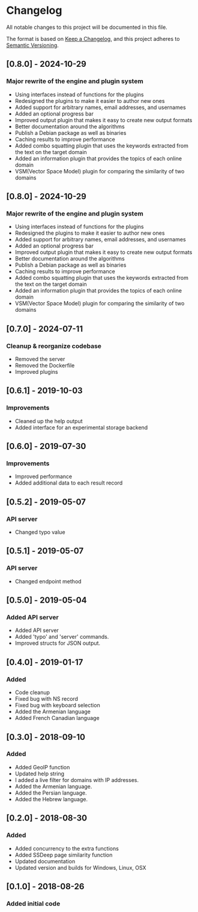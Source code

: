 # Changelog
All notable changes to this project will be documented in this file.

The format is based on [Keep a Changelog](https://keepachangelog.com/en/1.0.0/),
and this project adheres to [Semantic Versioning](https://semver.org/spec/v2.0.0.html).

## [0.8.0] - 2024-10-29
### Major rewrite of the engine and plugin system
- Using interfaces instead of functions for the plugins
- Redesigned the plugins to make it easier to author new ones
- Added support for arbitrary names, email addresses, and usernames
- Added an optional progress bar
- Improved output plugin that makes it easy to create new output formats
- Better documentation around the algorithms
- Publish a Debian package as well as binaries
- Caching results to improve performance
- Added combo squatting plugin that uses the keywords extracted from the text on the target domain
- Added an information plugin that provides the topics of each online domain
- VSM(Vector Space Model) plugin for comparing the similarity of two domains


## [0.8.0] - 2024-10-29
### Major rewrite of the engine and plugin system
- Using interfaces instead of functions for the plugins
- Redesigned the plugins to make it easier to author new ones
- Added support for arbitrary names, email addresses, and usernames
- Added an optional progress bar
- Improved output plugin that makes it easy to create new output formats
- Better documentation around the algorithms
- Publish a Debian package as well as binaries
- Caching results to improve performance
- Added combo squatting plugin that uses the keywords extracted from the text on the target domain
- Added an information plugin that provides the topics of each online domain
- VSM(Vector Space Model) plugin for comparing the similarity of two domains


## [0.7.0] - 2024-07-11
### Cleanup & reorganize codebase
- Removed the server
- Removed the Dockerfile
- Improved plugins

## [0.6.1] - 2019-10-03
### Improvements
- Cleaned up the help output
- Added interface for an experimental storage backend

## [0.6.0] - 2019-07-30
### Improvements
- Improved performance
- Added additional data to each result record

## [0.5.2] - 2019-05-07
### API server
- Changed typo value

## [0.5.1] - 2019-05-07
### API server
- Changed endpoint method

## [0.5.0] - 2019-05-04
### Added API server
- Added API server
- Added 'typo' and 'server' commands.
- Improved structs for JSON output.

## [0.4.0] - 2019-01-17
### Added
- Code cleanup
- Fixed bug with NS record
- Fixed bug with keyboard selection
- Added the Armenian language
- Added French Canadian language

## [0.3.0] - 2018-09-10
### Added
- Added GeoIP function
- Updated help string
- I added a live filter for domains with IP addresses.
- Added the Armenian language.
- Added the Persian language.
- Added the Hebrew language.

## [0.2.0] - 2018-08-30
### Added
- Added concurrency to the extra functions
- Added SSDeep page similarity function
- Updated documentation
- Updated version and builds for Windows, Linux, OSX

## [0.1.0] - 2018-08-26
### Added initial code

